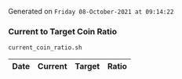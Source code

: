 Generated on `Friday 08-October-2021 at 09:14:22`

### Current to Target Coin Ratio
`current_coin_ratio.sh`

Date|Current|Target|Ratio
---|---|---|---
